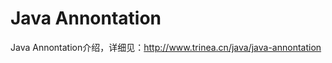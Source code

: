 Java Annontation
===========
  
Java Annontation介绍，详细见：http://www.trinea.cn/java/java-annontation  
  
